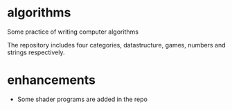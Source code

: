 # algorithms
Some practice of writing computer algorithms

The repository includes four categories, datastructure, games, numbers and strings respectively.

# enhancements
* Some shader programs are added in the repo